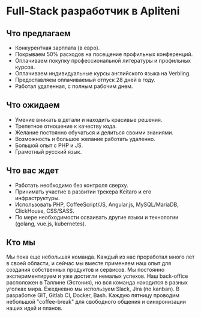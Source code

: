 # Full-Stack разработчик в Apliteni

## Что предлагаем
* Конкурентная зарплата (в евро).
* Покрываем 50% расходов на посещение профильных конференций.
* Оплачиваем покупку профессиональной литературы и профильных курсов.
* Оплачиваем индивидуальные курсы английского языка на Verbling.
* Предоставляем оплачиваемый отпуск 28 дней в году.
* Работал удаленная, с полным рабочим днем.

## Что ожидаем 
* Умение вникать в детали и находить красивые решения.
* Трепетное отношение к качеству кода.
* Желание постоянно обучаться и делиться своими знаниями.
* Возможность и большое желание работать удаленно.
* Большой опыт с PHP и JS.
* Грамотный русский язык.

## Что вас ждет
* Работать необходимо без контроля сверху.
* Принимать участие в развитии трекера Keitaro и его инфраструктуры.
* Использовать PHP, CoffeeScript/JS, Angular.js, MySQL/MariaDB, ClickHouse, CSS/SASS.
* По мере необходимости осваивать другие языки и технологии (golang, vue.js, kubernetes).

## Кто мы
Мы пока еще небольшая команда. Каждый из нас проработал много лет в своей области, и сейчас мы вместе применяем наш опыт для создания собственных продуктов и сервисов. Мы постоянно экспериментируем и уже достигли немалых успехов. Наш back-office расположен в Таллине (Эстония), но вся команда находится в разных уголках мира. Ежедневно мы используем Slack, Jira (по kanban). В разработке GIT, Gitlab CI, Docker, Bash. Каждую пятницу проводим небольшой "coffee-break" для свободного общения и синхронизации наших идей и планов.
